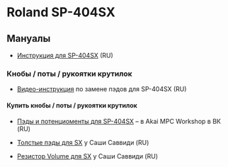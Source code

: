 # Roland SP-404SX

## Мануалы

- [Инструкция для SP-404SX](https://drive.google.com/file/d/1CJqo5LH0GRB7sdrO4Kuw1K5KOwbOjxzU/view?usp=drive_link) (RU)

### Кнобы / поты / рукоятки крутилок

- [Видео-инструкция](https://youtu.be/Q6Aoy7XFMPM?si=-2ls5kDz8p-K8FQ1)  по замене пэдов для SP-404SX (RU)

#### Купить кнобы / поты / рукоятки крутилок

- [Пэды и потенциоменты для SP-404SX](https://vk.com/akai_mpc_workshop) – в Akai MPC Workshop в ВК (RU)

- [Толстые пэды для SX](https://vk.com/market-34561461?w=product-34561461_2510961%2Fquery) у Саши Саввиди (RU)
- [Резистор Volume для SX](https://vk.com/market-34561461?w=product-34561461_2434720%2Fquery) у Саши Саввиди (RU)
